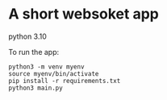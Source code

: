 # A short websoket app

python 3.10

To run the app:
```console
python3 -m venv myenv
source myenv/bin/activate
pip install -r requirements.txt
python3 main.py
```
